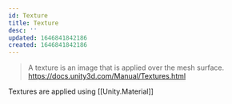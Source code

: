 ```yaml
---
id: Texture
title: Texture
desc: ''
updated: 1646841842186
created: 1646841842186
---
```


> A texture is an image that is applied over the mesh surface. 
https://docs.unity3d.com/Manual/Textures.html

Textures are applied using [[Unity.Material]]

